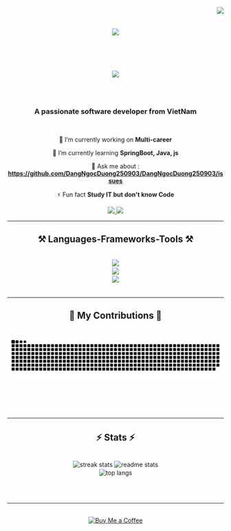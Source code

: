 <img align="right" src="https://visitor-badge.laobi.icu/badge?page_id=DangNgocDuong250903.DangNgocDuong250903" />

<h1 align="center">
    <img src="https://readme-typing-svg.herokuapp.com/?font=Righteous&size=35&center=true&vCenter=true&width=500&height=70&duration=4000&lines=Hi+There!+👋;+I'm+NgocDuong+Beibe!;" />
    
</h1>
<h2>
    <div align="center" style="background-image: url(''); background-size: cover; background-position: center; padding: 20px;">
        <p align="center">
        <a href=" ">
            <img src="https://cdn.pixabay.com/animation/2024/07/19/00/09/00-09-35-674_512.gif" width="50"/>
        </a>
    </p>
    </div>
</h2>
<h3 align="center">A passionate software developer from VietNam </h3>

<br/>

<div align="center">
 
 🔭 I’m currently working on **Multi-career** <br>
 
 🌱 I’m currently learning **SpringBoot, Java, js** <br>

💬 Ask me about : **https://github.com/DangNgocDuong250903/DangNgocDuong250903/issues** <br>

⚡ Fun fact **Study IT but don't know Code**

 </div>
 
<div align="center"> 
  <a href="mailto:duongng.dn@gmail.com">
    <img src="https://img.shields.io/badge/Gmail-333333?style=for-the-badge&logo=gmail&logoColor=red" />
  </a>
  <a href="www.linkedin.com/in/ngọc-dương-đặng-849189311" target="_blank">
    <img src="https://img.shields.io/badge/LinkedIn-0077B5?style=for-the-badge&logo=linkedin&logoColor=white" target="_blank" />
  </a>
<!--   <a href="https://salesp07.github.io" target="_blank">
     <img src="https://img.shields.io/badge/Portfolio-FF5722?style=for-the-badge&logo=todoist&logoColor=white" target="_blank" /> <!-- sqlite, safari, google-chrome are other good icon options
  </a> -->
</div>

 <hr/>
 
<h2 align="center">⚒️ Languages-Frameworks-Tools ⚒️</h2>
<br/>
<div align="center">
    <img src="https://skillicons.dev/icons?i=html,css,cpp,cs,java,spring,gradle,js,dotnet" /><br>
    <img src="https://skillicons.dev/icons?i=azure,github,gitlab,git,docker,mysql,mongodb" /><br>
    <img src="https://skillicons.dev/icons?i=autocad,figma,wordpress,ps" /><br>
</div>

<br/>
<hr/>

<div align="center">
  <h2>🐍 My Contributions 🐍</h2>
  <br>
  <img alt="snake eating my contributions" src="https://raw.githubusercontent.com/DangNgocDuong250903/DangNgocDuong250903/output/github-contribution-grid-snake.svg" />
  
  <br/><br/><br/>
</div>

<hr/>

<h2 align="center">⚡ Stats ⚡</h2>
<br>
<div align=center>
  <img width=390 src="https://github-readme-streak-stats-DangNgocDuong250903.vercel.app/?user=DangNgocDuong250903&count_private=true&theme=react&border_radius=10" alt="streak stats"/>
  <img width=390 src="https://github-readme-stats.vercel.app/api?username=DangNgocDuong250903&count_private=true&show_icons=true&theme=react&rank_icon=github&border_radius=10" alt="readme stats" />
  <br/>
  <img width=325 align="center" src="https://github-readme-stats.vercel.app/api/top-langs/?username=DangNgocDuong250903&hide=HTML&langs_count=8&layout=compact&theme=react&border_radius=10&size_weight=0.5&count_weight=0.5&exclude_repo=github-readme-stats" alt="top langs" />
</div>

<br/><br/>

<hr/>

<br/>

<div align="center">
<a href='https://www.facebook.com/ng.duong.25in' target='_blank'><img height='64' style='border:0px;height:64px;' src='https://storage.ko-fi.com/cdn/kofi1.png?v=3' border='0' alt='Buy Me a Coffee' /></a>
</div>

<br/>
